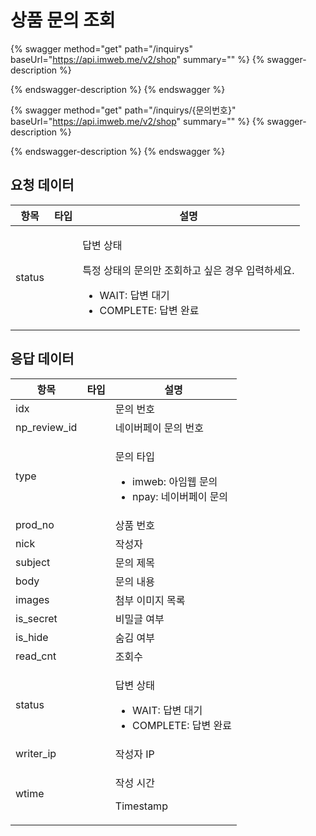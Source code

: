 # 상품 문의 조회

{% swagger method="get" path="/inquirys" baseUrl="https://api.imweb.me/v2/shop" summary="" %}
{% swagger-description %}

{% endswagger-description %}
{% endswagger %}

{% swagger method="get" path="/inquirys/{문의번호}" baseUrl="https://api.imweb.me/v2/shop" summary="" %}
{% swagger-description %}

{% endswagger-description %}
{% endswagger %}

## 요청 데이터

<table><thead><tr><th>항목</th><th data-type="select">타입</th><th>설명</th></tr></thead><tbody><tr><td>status</td><td></td><td><p>답변 상태</p><p>특정 상태의 문의만 조회하고 싶은 경우 입력하세요.</p><ul><li>WAIT: 답변 대기</li><li>COMPLETE: 답변 완료</li></ul></td></tr></tbody></table>

## **응답 데이**터

<table><thead><tr><th>항목</th><th data-type="select">타입</th><th>설명</th></tr></thead><tbody><tr><td>idx</td><td></td><td>문의 번호</td></tr><tr><td>np_review_id</td><td></td><td>네이버페이 문의 번호</td></tr><tr><td>type</td><td></td><td><p>문의 타입</p><ul><li>imweb: 아임웹 문의</li><li>npay: 네이버페이 문의</li></ul></td></tr><tr><td>prod_no</td><td></td><td>상품 번호</td></tr><tr><td>nick</td><td></td><td>작성자</td></tr><tr><td>subject</td><td></td><td>문의 제목</td></tr><tr><td>body</td><td></td><td>문의 내용</td></tr><tr><td>images</td><td></td><td>첨부 이미지 목록</td></tr><tr><td>is_secret</td><td></td><td>비밀글 여부</td></tr><tr><td>is_hide</td><td></td><td>숨김 여부</td></tr><tr><td>read_cnt</td><td></td><td>조회수</td></tr><tr><td>status</td><td></td><td><p>답변 상태</p><ul><li>WAIT: 답변 대기</li><li>COMPLETE: 답변 완료</li></ul></td></tr><tr><td>writer_ip</td><td></td><td>작성자 IP</td></tr><tr><td>wtime</td><td></td><td><p>작성 시간</p><p>Timestamp</p></td></tr></tbody></table>
